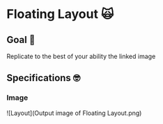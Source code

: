 # Floating Layout 🙀
## Goal 🥅
Replicate to the best of your ability the linked image


## Specifications 🤓
### Image
![Layout](Output image of Floating Layout.png)


